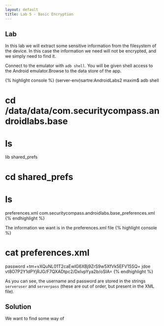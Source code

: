 ```yaml
---
layout: default
title: Lab 5 - Basic Encryption
---	
```


## Lab
	
In this lab we will extract some sensitive information from the
filesystem of the device.  In this case the information we need will
not be encrypted, and we simply need to find it.

Connect to the emulator with `adb shell`.  You will be given shell
access to the Android emulator.Browse to the data store of the app.

{% highlight console %}
(server-env)sartre:AndroidLabs2 maxim$ adb shell
# cd /data/data/com.securitycompass.androidlabs.base
# ls
lib
shared_prefs
# cd shared_prefs
# ls
preferences.xml
com.securitycompass.androidlabs.base_preferences.xml
{% endhighlight %}

The information we want is in the preferences.xml file
{% highlight console %}
# cat preferences.xml
<?xml version='1.0' encoding='utf-8' standalone='yes' ?>
<map>
<string name="serverpass">password</string>
<string name="localpasssalt">+tm+vXQuNL01T2caEwlG6XBj9ZrS9w5XfVk5EFV15SQ=
</string>
<string name="serveruser">jdoe</string>
<boolean name="firstrun" value="false" />
<string name="localpasshash">vt8O7P2Y1dPYjRJG/F7QXADtpc2/DxlvpYya2b/oSIA=
</string>
</map>
{% endhighlight %}

As you can see, the username and password are stored in the strings
`serveruser` and `serverpass` (these are out of order, but present in
the XML file).  

## Solution

We want to find some way of 
